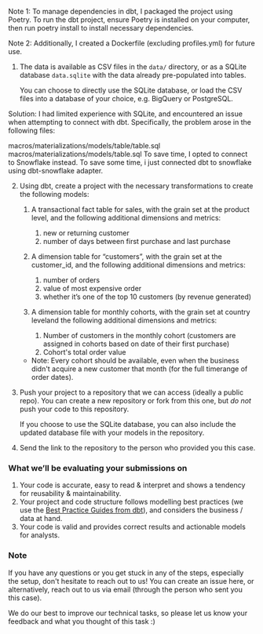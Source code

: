 Note 1: To manage dependencies in dbt, I packaged the project using Poetry. To run the dbt project, ensure Poetry is installed on your computer, then run poetry install to install necessary dependencies.

Note 2: Additionally, I created a Dockerfile (excluding profiles.yml) for future use.


1. The data is available as CSV files in the `data/` directory, or as a SQLite database `data.sqlite` with the data already pre-populated into tables.

   You can choose to directly use the SQLite database, or load the CSV files into a database of your choice, e.g. BigQuery or PostgreSQL. 

Solution: I had limited experience with SQLite, and encountered an issue when attempting to connect with dbt. Specifically, the problem arose in the following files:

macros/materializations/models/table/table.sql
macros/materializations/models/table.sql
To save time, I opted to connect to Snowflake instead.
To save some time, i just connected dbt to snowflake using dbt-snowflake adapter.

2. Using dbt, create a project with the necessary transformations to create the following models:

   1. A transactional fact table for sales, with the grain set at the product level, and the following additional dimensions and metrics:
      1. new or returning customer
      2. number of days between first purchase and last purchase
      
   2. A dimension table for “customers”, with the grain set at the customer_id, and the following additional dimensions and metrics:
      1. number of orders
      2. value of most expensive order
      3. whether it’s one of the top 10 customers (by revenue generated)

   3. A dimension table for monthly cohorts, with the grain set at country leveland the following additional dimensions and metrics:
      1. Number of customers in the monthly cohort (customers are assigned in cohorts based on date of their first purchase)
      2. Cohort's total order value
   * Note: Every cohort should be available, even when the business didn't acquire a new customer that month (for the full timerange of order dates).

3. Push your project to a repository that we can access (ideally a public repo). You can create a new repository or fork from this one, but _do not_ push your code to this repository.

   If you choose to use the SQLite database, you can also include the updated database file with your models in the repository.

4. Send the link to the repository to the person who provided you this case. 

### What we’ll be evaluating your submissions on

1. Your code is accurate, easy to read & interpret and shows a tendency for reusability & maintainability.
2. Your project and code structure follows modelling best practices (we use the [Best Practice Guides from dbt](https://docs.getdbt.com/best-practices)), and considers the business / data at hand.
3. Your code is valid and provides correct results and actionable models for analysts.

### Note
If you have any questions or you get stuck in any of the steps, especially the setup, don't hesitate to reach out to us! You can create an issue here, or alternatively, reach out to us via email (through the person who sent you this case).

We do our best to improve our technical tasks, so please let us know your feedback and what you thought of this task :)

